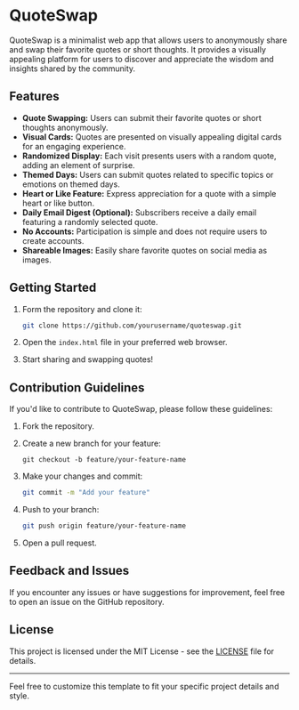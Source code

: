 # QuoteSwap

QuoteSwap is a minimalist web app that allows users to anonymously share and swap their favorite quotes or short thoughts. It provides a visually appealing platform for users to discover and appreciate the wisdom and insights shared by the community.

## Features

- **Quote Swapping:** Users can submit their favorite quotes or short thoughts anonymously.
- **Visual Cards:** Quotes are presented on visually appealing digital cards for an engaging experience.
- **Randomized Display:** Each visit presents users with a random quote, adding an element of surprise.
- **Themed Days:** Users can submit quotes related to specific topics or emotions on themed days.
- **Heart or Like Feature:** Express appreciation for a quote with a simple heart or like button.
- **Daily Email Digest (Optional):** Subscribers receive a daily email featuring a randomly selected quote.
- **No Accounts:** Participation is simple and does not require users to create accounts.
- **Shareable Images:** Easily share favorite quotes on social media as images.

## Getting Started

1. Form the repository and clone it:

   ```bash
   git clone https://github.com/yourusername/quoteswap.git
   ```

2. Open the `index.html` file in your preferred web browser.

3. Start sharing and swapping quotes!

## Contribution Guidelines

If you'd like to contribute to QuoteSwap, please follow these guidelines:

1. Fork the repository.

2. Create a new branch for your feature:

   ```
   git checkout -b feature/your-feature-name
   ```

3. Make your changes and commit:

   ```bash
   git commit -m "Add your feature"
   ```

4. Push to your branch:

   ```bash
   git push origin feature/your-feature-name
   ```

5. Open a pull request.

## Feedback and Issues

If you encounter any issues or have suggestions for improvement, feel free to open an issue on the GitHub repository.

## License

This project is licensed under the MIT License - see the [LICENSE](LICENSE) file for details.

---

Feel free to customize this template to fit your specific project details and style.
```
